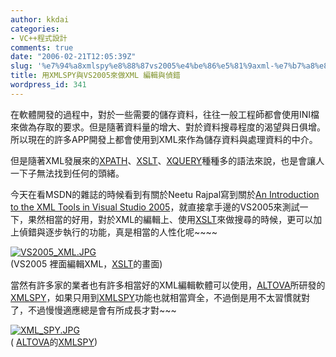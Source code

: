```yaml
---
author: kkdai
categories:
- VC++程式設計
comments: true
date: "2006-02-21T12:05:39Z"
slug: '%e7%94%a8xmlspy%e8%88%87vs2005%e4%be%86%e5%81%9axml-%e7%b7%a8%e8%bc%af%e8%88%87%e5%81%b5%e9%8c%af'
title: 用XMLSPY與VS2005來做XML 編輯與偵錯
wordpress_id: 341
---
```


在軟體開發的過程中，對於一些需要的儲存資料，往往一般工程師都會使用INI檔來做為存取的要求。但是隨著資料量的增大、對於資料搜尋程度的渴望與日俱增。所以現在的許多APP開發上都會使用到XML來作為儲存資料與處理資料的中介。

但是隨著XML發展來的[XPATH](http://zh.wikipedia.org/wiki/XPath)、[XSLT](http://zh.wikipedia.org/wiki/XSLT)、[XQUERY](http://zh.wikipedia.org/w/index.php?title=Xquery&action=edit)種種多的語法來說，也是會讓人一下子無法找到任何的頭緒。

今天在看MSDN的雜誌的時候看到有關於Neetu Rajpal寫到關於[An Introduction to the XML Tools in Visual Studio 2005](http://msdn.microsoft.com/library/default.asp?url=/library/en-us/dnxmlnet/html/xmldiff.asp)，就直接拿手邊的VS2005來測試一下，果然相當的好用，對於XML的編輯上、使用[XSLT](http://zh.wikipedia.org/wiki/XSLT)來做搜尋的時候，更可以加上偵錯與逐步執行的功能，真是相當的人性化呢~~~~

[![VS2005_XML.JPG](http://www.evanlin.com/blog/archives/20060221/VS2005_XML-thumb.JPG)](http://www.evanlin.com/blog/archives/20060221/VS2005_XML.JPG)  
(VS2005 裡面編輯XML，[XSLT](http://zh.wikipedia.org/wiki/XSLT)的畫面)  


當然有許多家的業者也有許多相當好的XML編輯軟體可以使用，[ALTOVA](http://www.altova.com/)所研發的[XMLSPY](http://www.altova.com/products_ide.html)，如果只用到[XMLSPY](http://www.altova.com/products_ide.html)功能也就相當齊全，不過倒是用不太習慣就對了，不過慢慢適應總是會有所成長才對~~~

[![XML_SPY.JPG](http://www.evanlin.com/blog/archives/20060221/XML_SPY-thumb.JPG)](http://www.evanlin.com/blog/archives/20060221/XML_SPY.JPG)  
( [ALTOVA](http://www.altova.com/)的[XMLSPY](http://www.altova.com/products_ide.html))  

